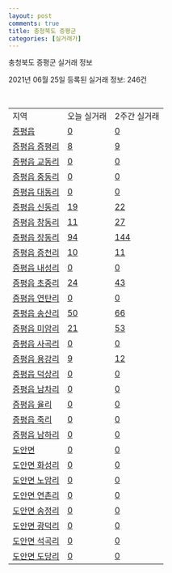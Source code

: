 ```yaml
---
layout: post
comments: true
title: 충청북도 증평군
categories: [실거래가]
---
```


충청북도 증평군 실거래 정보

2021년 06월 25일 등록된 실거래 정보: 246건

<script type="text/javascript">
  google.charts.load('current', {'packages':['corechart']});
  google.charts.setOnLoadCallback(drawChart);

  function drawChart() {
    var data = google.visualization.arrayToDataTable([['거래일', '매매', '전월세', '전매'], ['2020-02', 24, 48, 0], ['2020-03', 28, 28, 11], ['2020-04', 41, 55, 10], ['2021-03', 0, 2, 0], ['2021-04', 13, 13, 7], ['2021-05', 42, 20, 16], ['2021-06', 13, 7, 9]]);

    var options = {
      title: '최근 유형별 거래량 추이',
      legend: { position: 'bottom' }
    };

    var chart = new google.visualization.LineChart(document.getElementById('columnchart_material'));
    chart.draw(data, (options));
  }
</script>

<div id="columnchart_material" style="width: 450px; margin-left: -35px"></div>
<br>
<table class="sortable">
  <tr>
    <td>지역</td>
    <td>오늘 실거래</td>
    <td>2주간 실거래</td>
  </tr>

  
  <tr class="item">
    <td><a href="4374525000.html">증평읍</a></td>
    <td><a href="4374525000.html">0</a></td>
    <td><a href="4374525000.html">0</a></td>
  </tr>
    

  <tr class="item">
    <td><a href="4374525021.html">증평읍 증평리</a></td>
    <td><a href="4374525021.html">8</a></td>
    <td><a href="4374525021.html">9</a></td>
  </tr>
    

  <tr class="item">
    <td><a href="4374525022.html">증평읍 교동리</a></td>
    <td><a href="4374525022.html">0</a></td>
    <td><a href="4374525022.html">0</a></td>
  </tr>
    

  <tr class="item">
    <td><a href="4374525023.html">증평읍 중동리</a></td>
    <td><a href="4374525023.html">0</a></td>
    <td><a href="4374525023.html">0</a></td>
  </tr>
    

  <tr class="item">
    <td><a href="4374525024.html">증평읍 대동리</a></td>
    <td><a href="4374525024.html">0</a></td>
    <td><a href="4374525024.html">0</a></td>
  </tr>
    

  <tr class="item">
    <td><a href="4374525025.html">증평읍 신동리</a></td>
    <td><a href="4374525025.html">19</a></td>
    <td><a href="4374525025.html">22</a></td>
  </tr>
    

  <tr class="item">
    <td><a href="4374525026.html">증평읍 창동리</a></td>
    <td><a href="4374525026.html">11</a></td>
    <td><a href="4374525026.html">27</a></td>
  </tr>
    

  <tr class="item">
    <td><a href="4374525027.html">증평읍 장동리</a></td>
    <td><a href="4374525027.html">94</a></td>
    <td><a href="4374525027.html">144</a></td>
  </tr>
    

  <tr class="item">
    <td><a href="4374525028.html">증평읍 증천리</a></td>
    <td><a href="4374525028.html">10</a></td>
    <td><a href="4374525028.html">11</a></td>
  </tr>
    

  <tr class="item">
    <td><a href="4374525029.html">증평읍 내성리</a></td>
    <td><a href="4374525029.html">0</a></td>
    <td><a href="4374525029.html">0</a></td>
  </tr>
    

  <tr class="item">
    <td><a href="4374525030.html">증평읍 초중리</a></td>
    <td><a href="4374525030.html">24</a></td>
    <td><a href="4374525030.html">43</a></td>
  </tr>
    

  <tr class="item">
    <td><a href="4374525031.html">증평읍 연탄리</a></td>
    <td><a href="4374525031.html">0</a></td>
    <td><a href="4374525031.html">0</a></td>
  </tr>
    

  <tr class="item">
    <td><a href="4374525032.html">증평읍 송산리</a></td>
    <td><a href="4374525032.html">50</a></td>
    <td><a href="4374525032.html">66</a></td>
  </tr>
    

  <tr class="item">
    <td><a href="4374525033.html">증평읍 미암리</a></td>
    <td><a href="4374525033.html">21</a></td>
    <td><a href="4374525033.html">53</a></td>
  </tr>
    

  <tr class="item">
    <td><a href="4374525034.html">증평읍 사곡리</a></td>
    <td><a href="4374525034.html">0</a></td>
    <td><a href="4374525034.html">0</a></td>
  </tr>
    

  <tr class="item">
    <td><a href="4374525035.html">증평읍 용강리</a></td>
    <td><a href="4374525035.html">9</a></td>
    <td><a href="4374525035.html">12</a></td>
  </tr>
    

  <tr class="item">
    <td><a href="4374525036.html">증평읍 덕상리</a></td>
    <td><a href="4374525036.html">0</a></td>
    <td><a href="4374525036.html">0</a></td>
  </tr>
    

  <tr class="item">
    <td><a href="4374525037.html">증평읍 남차리</a></td>
    <td><a href="4374525037.html">0</a></td>
    <td><a href="4374525037.html">0</a></td>
  </tr>
    

  <tr class="item">
    <td><a href="4374525038.html">증평읍 율리</a></td>
    <td><a href="4374525038.html">0</a></td>
    <td><a href="4374525038.html">0</a></td>
  </tr>
    

  <tr class="item">
    <td><a href="4374525039.html">증평읍 죽리</a></td>
    <td><a href="4374525039.html">0</a></td>
    <td><a href="4374525039.html">0</a></td>
  </tr>
    

  <tr class="item">
    <td><a href="4374525040.html">증평읍 남하리</a></td>
    <td><a href="4374525040.html">0</a></td>
    <td><a href="4374525040.html">0</a></td>
  </tr>
    

  <tr class="item">
    <td><a href="4374531000.html">도안면</a></td>
    <td><a href="4374531000.html">0</a></td>
    <td><a href="4374531000.html">0</a></td>
  </tr>
    

  <tr class="item">
    <td><a href="4374531021.html">도안면 화성리</a></td>
    <td><a href="4374531021.html">0</a></td>
    <td><a href="4374531021.html">0</a></td>
  </tr>
    

  <tr class="item">
    <td><a href="4374531022.html">도안면 노암리</a></td>
    <td><a href="4374531022.html">0</a></td>
    <td><a href="4374531022.html">0</a></td>
  </tr>
    

  <tr class="item">
    <td><a href="4374531023.html">도안면 연촌리</a></td>
    <td><a href="4374531023.html">0</a></td>
    <td><a href="4374531023.html">0</a></td>
  </tr>
    

  <tr class="item">
    <td><a href="4374531024.html">도안면 송정리</a></td>
    <td><a href="4374531024.html">0</a></td>
    <td><a href="4374531024.html">0</a></td>
  </tr>
    

  <tr class="item">
    <td><a href="4374531025.html">도안면 광덕리</a></td>
    <td><a href="4374531025.html">0</a></td>
    <td><a href="4374531025.html">0</a></td>
  </tr>
    

  <tr class="item">
    <td><a href="4374531026.html">도안면 석곡리</a></td>
    <td><a href="4374531026.html">0</a></td>
    <td><a href="4374531026.html">0</a></td>
  </tr>
    

  <tr class="item">
    <td><a href="4374531027.html">도안면 도당리</a></td>
    <td><a href="4374531027.html">0</a></td>
    <td><a href="4374531027.html">0</a></td>
  </tr>
    


</table>


    